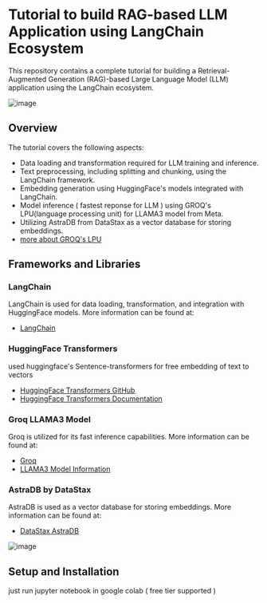 # Tutorial to build RAG-based LLM Application using LangChain Ecosystem

This repository contains a complete tutorial for building a Retrieval-Augmented Generation (RAG)-based Large Language Model (LLM) application using the LangChain ecosystem.

![image](https://github.com/Abhishekvidhate/TUTORIAL-RAG-based-LLM-APPs/assets/120262589/aafa95cf-1946-494e-ae4d-8e9f63027c88)

## Overview

The tutorial covers the following aspects:
- Data loading and transformation required for LLM training and inference.
- Text preprocessing, including splitting and chunking, using the LangChain framework.
- Embedding generation using HuggingFace's models integrated with LangChain.
- Model inference ( fastest reponse for LLM ) using GROQ's LPU(language processing unit) for LLAMA3 model from Meta.
- Utilizing AstraDB from DataStax as a vector database for storing embeddings.
- [more about GROQ's LPU](https://wow.groq.com/lpu-inference-engine/)

## Frameworks and Libraries

### LangChain
LangChain is used for data loading, transformation, and integration with HuggingFace models. More information can be found at:
- [LangChain](https://www.langchain.com/)

### HuggingFace Transformers
used huggingface's Sentence-transformers for free embedding of text to vectors
- [HuggingFace Transformers GitHub](https://github.com/huggingface/transformers)
- [HuggingFace Transformers Documentation](https://huggingface.co/transformers/)


### Groq LLAMA3 Model
Groq is utilized for its fast inference capabilities. More information can be found at:
- [Groq](https://groq.com/)
- [LLAMA3 Model Information](https://llama.meta.com/llama3/)


### AstraDB by DataStax
AstraDB is used as a vector database for storing embeddings. More information can be found at:
- [DataStax AstraDB](https://www.datastax.com/products/astra)

![image](https://github.com/Abhishekvidhate/TUTORIAL-RAG-based-LLM-APPs/assets/120262589/af350cd6-9163-4857-97ac-592f0b28493d)


## Setup and Installation
 just run jupyter notebook in google colab ( free tier supported )

